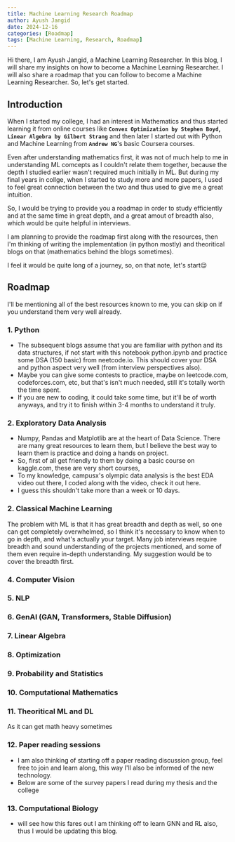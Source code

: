 ```yaml
---
title: Machine Learning Research Roadmap
author: Ayush Jangid
date: 2024-12-16
categories: [Roadmap]
tags: [Machine Learning, Research, Roadmap]
---
```



Hi there, I am Ayush Jangid, a Machine Learning Researcher. In this blog, I will share my insights on how to become a Machine Learning Researcher. I will also share a roadmap that you can follow to become a Machine Learning Researcher. So, let's get started.

## Introduction

When I started my college, I had an interest in Mathematics and thus started learning it from online courses like **```Convex Optimization by Stephen Boyd```, ```Linear Algebra by Gilbert Strang```** and then later I started out with Python and Machine Learning from **```Andrew NG```**'s basic Coursera courses.

Even after understanding mathematics first, it was not of much help to me in understanding ML comcepts as I couldn't relate them together, because the depth I studied earlier wasn't required much initially in ML. But during my final years in collge, when I started to study more and more papers, I used to feel great connection between the two and thus used to give me a great intuition.

So, I would be trying to provide you a roadmap in order to study efficiently and at the same time in great depth, and a great amout of breadth also, which would be quite helpful in interviews.

I am planning to provide the roadmap first along with the resources, then I'm thinking of writing the implementation (in python mostly) and theoritical blogs on that (mathematics behind the blogs sometimes).

I feel it would be quite long of a journey, so, on that note, let's start😌

## Roadmap
I'll be mentioning all of the best resources known to me, you can skip on if you understand them very well already.


### 1. Python
- The subsequent blogs assume that you are familiar with python and its data structures, if not start with this notebook python.ipynb and practice some DSA (150 basic) from neetcode.io. This should cover your DSA and python aspect very well (from interview perspectives also).
- Maybe you can give some contests to practice, maybe on leetcode.com, codeforces.com, etc, but that's isn't much needed, still it's totally worth the time spent.
- If you are new to coding, it could take some time, but it'll be of worth anyways, and try it to finish within 3-4 months to understand it truly.

### 2. Exploratory Data Analysis
- Numpy, Pandas and Matplotlib are at the heart of Data Science. There are many great resources to learn them, but I believe the best way to learn them is practice and doing a hands on project.
- So, first of all get friendly to them by doing a basic course on kaggle.com, these are very short courses, 
- To my knowledge, campusx's olympic data analysis is the best EDA video out there, I coded along with the video, check it out here.
- I guess this shouldn't take more than a week or 10 days.

### 2. Classical Machine Learning
The problem with ML is that it has great breadth and depth as well, so one can get completely overwhelmed, so I think it's necessary to know when to go in depth, and what's actually your target. Many job interviews require breadth and sound understanding of the projects mentioned, and some of them even require in-depth understanding. My suggestion would be to cover the breadth first.

### 4. Computer Vision
### 5. NLP
### 6. GenAI (GAN, Transformers, Stable Diffusion)
### 7. Linear Algebra
### 8. Optimization
### 9. Probability and Statistics
### 10. Computational Mathematics
### 11. Theoritical ML and DL
As it can get math heavy sometimes
### 12. Paper reading sessions
- I am also thinking of starting off a paper reading discussion group, feel free to join and learn along, this way I'll also be informed of the new technology.
- Below are some of the survey papers I read during my thesis and the college

### 13. Computational Biology 
- will see how this fares out
I am thinking off to learn GNN and RL also, thus I would be updating this blog. 



<!-- "Namaste everyone, I am Ayush Jangid, an aspiring ML Engineer. I am looking forward to contribute back to the community from where I got to learn a lot. 
My interests lie in Optimzation Theory, Explainable-AI and Computational Genomics

My inbox is always open. Whether you have a question or just want to say hi, I’ll try my best to get back to you😉!" -->

<!-- I am a Mathematics and Computing student at IIT BHU with a passion for Machine Learning and its mathematical foundations, mainly in Optimization theory. 
      
      I have done courses like Linear Algebra, Convex Optimization, Topology and Functional Analysis which deeply support my curiousity in Explainable AI and Deep Learning foundations. I also have an interest in Computational Biology (mainly genomics). I am an upcoming Data Scientist at [OLA](https://www.olacabs.com/) in Bangalore, India.

      I will be trying to write hands-on blogs on both Computational Mathematics and Machine Learning alongwith their mathematical foundations. -->

<!-- "https://surl.li/nvptjf" -->